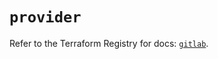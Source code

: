 # `provider`

Refer to the Terraform Registry for docs: [`gitlab`](https://registry.terraform.io/providers/gitlabhq/gitlab/17.3.1/docs).
